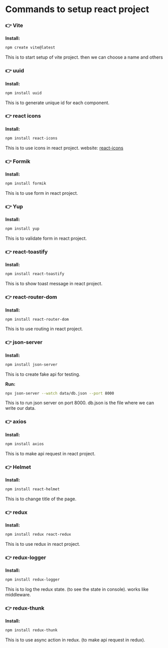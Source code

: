 # Commands to setup react project
### 👉 Vite
**Install:**
```bash
npm create vite@latest
```
This is to start setup of vite project. then we can choose a name and others

### 👉 uuid
**Install:**
```bash
npm install uuid
```
This is to generate unique id for each component.

### 👉 react icons
**Install:**
```bash
npm install react-icons
```
This is to use icons in react project.
website: [react-icons](https://react-icons.github.io/react-icons/)

### 👉 Formik
**Install:**
```bash
npm install formik
```
This is to use form in react project.

### 👉 Yup
**Install:**
```bash
npm install yup
```
This is to validate form in react project.

### 👉 react-toastify
**Install:**
```bash
npm install react-toastify
```
This is to show toast message in react project.

### 👉 react-router-dom
**Install:**
```bash
npm install react-router-dom
```
This is to use routing in react project.

### 👉 json-server
**Install:**
```bash
npm install json-server
```
This is to create fake api for testing.

**Run:**
```bash
npx json-server --watch data/db.json --port 8000
```
This is to run json server on port 8000.
db.json is the file where we can write our data.

### 👉 axios
**Install:**
```bash
npm install axios
```
This is to make api request in react project.

### 👉 Helmet
**Install:**
```bash
npm install react-helmet
```
This is to change title of the page.

### 👉 redux
**Install:**
```bash
npm install redux react-redux
```
This is to use redux in react project.

### 👉 redux-logger
**Install:**
```bash
npm install redux-logger
```
This is to log the redux state. (to see the state in console). works like middleware.

### 👉 redux-thunk
**Install:**
```bash
npm install redux-thunk
```
This is to use async action in redux. (to make api request in redux).